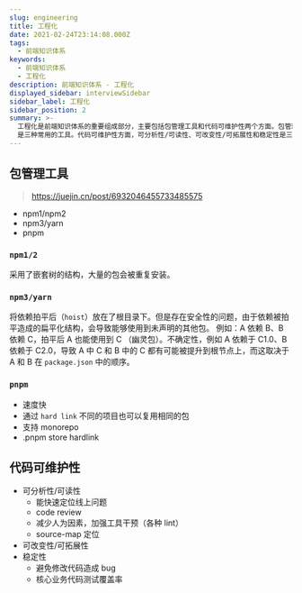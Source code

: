 ```yaml
---
slug: engineering
title: 工程化
date: 2021-02-24T23:14:08.000Z
tags:
  - 前端知识体系
keywords:
  - 前端知识体系
  - 工程化
description: 前端知识体系 - 工程化
displayed_sidebar: interviewSidebar
sidebar_label: 工程化
sidebar_position: 2
summary: >-
  工程化是前端知识体系的重要组成部分，主要包括包管理工具和代码可维护性两个方面。包管理工具方面，npm1/2、npm3/yarn 和 pnpm
  是三种常用的工具。代码可维护性方面，可分析性/可读性、可改变性/可拓展性和稳定性是三个关键因素。
---
```


## 包管理工具

> https://juejin.cn/post/6932046455733485575

- npm1/npm2
- npm3/yarn
- pnpm

### `npm1/2`

采用了嵌套树的结构，大量的包会被重复安装。

### `npm3/yarn`

将依赖拍平后（`hoist`）放在了根目录下。但是存在安全性的问题，由于依赖被拍平造成的扁平化结构，会导致能够使用到未声明的其他包。
例如：A 依赖 B、B 依赖 C，拍平后 A 也能使用到 C （幽灵包）。不确定性，例如 A 依赖于 C1.0、B 依赖于 C2.0，导致 A 中 C 和 B 中的 C 都有可能被提升到根节点上，而这取决于 A 和 B 在 `package.json` 中的顺序。

### `pnpm`

- 速度快
- 通过 `hard link` 不同的项目也可以复用相同的包
- 支持 monorepo
- .pnpm store hardlink

## 代码可维护性

- 可分析性/可读性
  - 能快速定位线上问题
  - code review
  - 减少人为因素，加强工具干预（各种 lint）
  - source-map 定位
- 可改变性/可拓展性
- 稳定性
  - 避免修改代码造成 bug
  - 核心业务代码测试覆盖率
